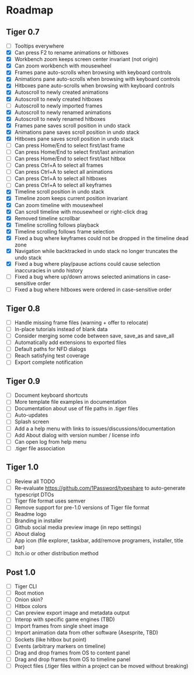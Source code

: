 # Roadmap

## Tiger 0.7

- [ ] Tooltips everywhere
- [x] Can press F2 to rename animations or hitboxes
- [x] Workbench zoom keeps screen center invariant (not origin)
- [x] Can zoom workbench with mousewheel
- [x] Frames pane auto-scrolls when browsing with keyboard controls
- [x] Animations pane auto-scrolls when browsing with keyboard controls
- [x] Hitboxes pane auto-scrolls when browsing with keyboard controls
- [x] Autoscroll to newly created animations
- [x] Autoscroll to newly created hitboxes
- [ ] Autoscroll to newly imported frames
- [x] Autoscroll to newly renamed animations
- [x] Autoscroll to newly renamed hitboxes
- [x] Frames pane saves scroll position in undo stack
- [x] Animations pane saves scroll position in undo stack
- [x] Hitboxes pane saves scroll position in undo stack
- [ ] Can press Home/End to select first/last frame
- [ ] Can press Home/End to select first/last animation
- [ ] Can press Home/End to select first/last hitbox
- [ ] Can press Ctrl+A to select all frames
- [ ] Can press Ctrl+A to select all animations
- [ ] Can press Ctrl+A to select all hitboxes
- [ ] Can press Ctrl+A to select all keyframes
- [x] Timeline scroll position in undo stack
- [x] Timeline zoom keeps current position invariant
- [x] Can zoom timeline with mousewheel
- [x] Can scroll timeline with mousewheel or right-click drag
- [x] Removed timeline scrollbar
- [x] Timeline scrolling follows playback
- [x] Timeline scrolling follows frame selection
- [x] Fixed a bug where keyframes could not be dropped in the timeline dead zone
- [x] Navigation while backtracked in undo stack no longer truncates the undo stack
- [x] Fixed a bug where play/pause actions could cause selection inaccuracies in undo history
- [ ] Fixed a bug where up/down arrows selected animations in case-sensitive order
- [ ] Fixed a bug where hitboxes were ordered in case-sensitive order

## Tiger 0.8

- [ ] Handle missing frame files (warning + offer to relocate)
- [ ] In-place tutorials instead of blank data
- [ ] Consider merging some code between save, save_as and save_all
- [ ] Automatically add extensions to exported files
- [ ] Default paths for NFD dialogs
- [ ] Reach satisfying test coverage
- [ ] Export complete notification

## Tiger 0.9

- [ ] Document keyboard shortcuts
- [ ] More template file examples in documentation
- [ ] Documentation about use of file paths in .tiger files
- [ ] Auto-updates
- [ ] Splash screen
- [ ] Add a a help menu with links to issues/discussions/documentation
- [ ] Add About dialog with version number / license info
- [ ] Can open log from help menu
- [ ] .tiger file association

## Tiger 1.0

- [ ] Review all TODO
- [ ] Re-evaluate https://github.com/1Password/typeshare to auto-generate typescript DTOs
- [ ] Tiger file format uses semver
- [ ] Remove support for pre-1.0 versions of Tiger file format
- [ ] Readme logo
- [ ] Branding in installer
- [ ] Github social media preview image (in repo settings)
- [ ] About dialog
- [ ] App icon (file explorer, taskbar, add/remove programers, installer, title bar)
- [ ] Itch.io or other distribution method

## Post 1.0

- [ ] Tiger CLI
- [ ] Root motion
- [ ] Onion skin?
- [ ] Hitbox colors
- [ ] Can preview export image and metadata output
- [ ] Interop with specific game engines (TBD)
- [ ] Import frames from single sheet image
- [ ] Import animation data from other software (Asesprite, TBD)
- [ ] Sockets (like hitbox but point)
- [ ] Events (arbitrary markers on timeline)
- [ ] Drag and drop frames from OS to content panel
- [ ] Drag and drop frames from OS to timeline panel
- [ ] Project files (.tiger files within a project can be moved without breaking)
